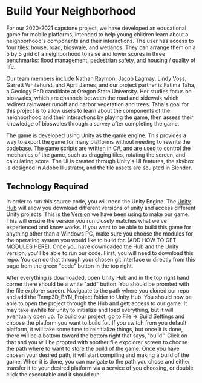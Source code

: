 # Build Your Neighborhood

For our 2020-2021 capstone project, we have developed an educational game for mobile platforms, intended to help young children learn about a neighborhood's components and their interactions. The user has access to four tiles: house, road, bioswale, and wetlands. They can arrange them on a 5 by 5 grid of a neighborhood to raise and lower scores in three benchmarks: flood management, pedestrian safety, and housing / quality of life.

Our team members include Nathan Raymon, Jacob Lagmay, Lindy Voss, Garrett Whitehurst, and April James, and our project partner is Fatima Taha, a Geology PhD candidate at Oregon State University. Her studies focus on bioswales, which are channels between the road and sidewalk which redirect rainwater runoff and harbor vegetation and trees. Taha's goal for this project is to allow users to learn about the components of the neighborhood and their interactions by playing the game, then assess their knowledge of bioswales through a survey after completing the game.

The game is developed using Unity as the game engine. This provides a way to export the game for many platforms without needing to rewrite the codebase. The game scripts are written in C#, and are used to control the mechanics of the game, such as dragging tiles, rotating the screen, and calculating score. The UI is created through Unity's UI features, the skybox is designed in Adobe Illustrator, and the tile assets are sculpted in Blender.

## Technology Required
In order to run this source code, you will need the Unity Engine. The [Unity Hub](https://unity3d.com/get-unity/download) will allow you download different versions of unity and access different Unity projects. This is the [Version](https://unity3d.com/unity/whats-new/2020.1.12) we have been using to make our game. This will ensure the version you run closely matches what we've experienced and know works. If you want to be able to build this game for anything other than a Windows PC, make sure you choose the modules for the operating system you would like to build for. (ADD HOW TO GET MODULES HERE). Once you have downloaded the Hub and the Unity version, you'll be able to run our code. First, you will need to download this repo. You can do that through your chosen git interface or directly from this page from the green "code" button in the top right.

After everything is downloaded, open Unity Hub and in the top right hand corner there should be a white "add" button. You should be promted with the file explorer screen. Navigaate to the path where you cloned our repo and add the Temp3D_BYN_Project folder to Unity Hub. You should now be able to open the project through the Hub and gett access to our game. It may take awhile for unity to initialize and load everything, but it will eventually open up. To build our project, go to File -> Build Settings and choose the platform you want to build for. If you switch from you default platform, it will take some time to reinitialize things, but once it is done, there will be a bottom toward the bottom right that says, "build." Click on that and you will be propted with another file expolorer screen to choose the path where to want to store the build of the game. Once you have chosen your desired path, it will start compiling and making a build of the game. When it is done, you can navigate to the path you chose and either transfer it to your desired platform via a service of you choosing, or double click the executable and it should run.
